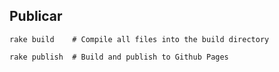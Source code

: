## Publicar

`rake build    # Compile all files into the build directory`

`rake publish  # Build and publish to Github Pages`
